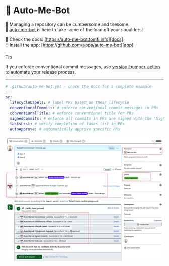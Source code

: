 # 🤖 Auto-Me-Bot

🚧 Managing a repository can be cumbersome and tiresome.<br/>
🤖 [auto-me-bot][app] is here to take some of the load off your shoulders!

📖 Check the docs: [https://auto-me-bot.tomfi.info][docs]<br/>
🖱️ Install the app: [https://github.com/apps/auto-me-bot][app]

> [!Tip]
> If you enforce conventional commit messages, use [version-bumper-action][vba] to automate your release process.

---

```yaml
# .github/auto-me-bot.yml - check the docs for a complete example
---
pr:
  lifecycleLabels: # label PRs based on their lifecycle
  conventionalCommits: # enforce conventional commit messages in PRs
  conventionalTitle: # enforce conventional title for PRs
  signedCommits: # enforce all commits in PRs are signed with the 'Signed-off-by' trailer
  tasksList: # verify completion of tasks list in PRs
  autoApprove: # automatically approve specific PRs
```
![success]

[app]: https://github.com/apps/auto-me-bot
[docs]: https://auto-me-bot.tomfi.info
[vba]: https://github.com/TomerFi/version-bumper-action
[success]: https://raw.githubusercontent.com/TomerFi/auto-me-bot/main/docs/img/all-handlers-success.png

